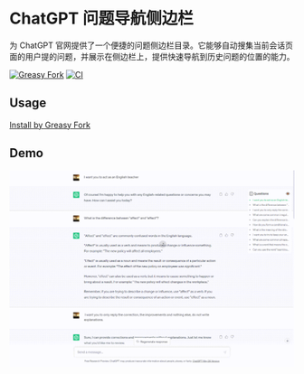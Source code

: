 # ChatGPT 问题导航侧边栏

为 ChatGPT 官网提供了一个便捷的问题侧边栏目录。它能够自动搜集当前会话页面的用户提的问题，并展示在侧边栏上，提供快速导航到历史问题的位置的能力。

[![Greasy Fork](https://img.shields.io/greasyfork/v/467387)](https://greasyfork.org/scripts/467387-chatgpt-question-navigation-sidebar)
[![CI](https://github.com/JianJroh/chatgpt-question-navigator/actions/workflows/ci.yml/badge.svg)](https://github.com/JianJroh/chatgpt-question-navigator/actions/workflows/ci.yml)

## Usage

[Install by Greasy Fork](https://greasyfork.org/zh-CN/scripts/467387-chatgpt-question-navigation-sidebar)

## Demo

![demo](https://raw.githubusercontent.com/JianJroh/chatgpt-question-navigator/main/assets/demo.gif)
